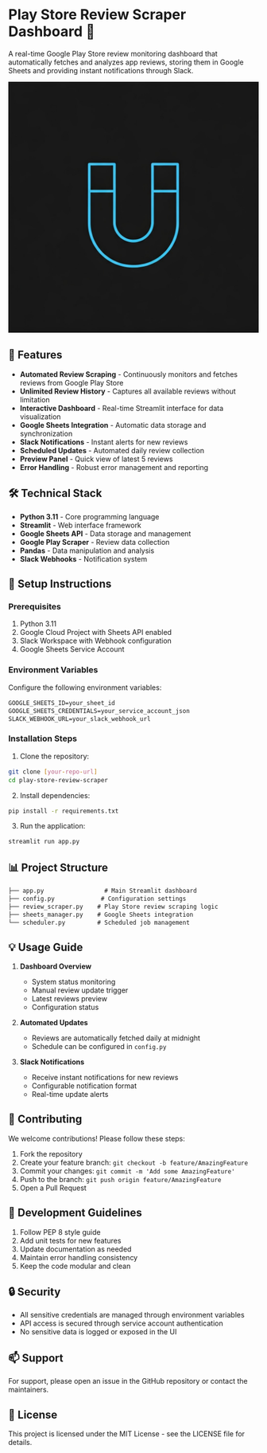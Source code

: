 # Play Store Review Scraper Dashboard 📱

A real-time Google Play Store review monitoring dashboard that automatically fetches and analyzes app reviews, storing them in Google Sheets and providing instant notifications through Slack.

![Dashboard Preview](generated-icon.png)

## 🌟 Features

- **Automated Review Scraping** - Continuously monitors and fetches reviews from Google Play Store
- **Unlimited Review History** - Captures all available reviews without limitation
- **Interactive Dashboard** - Real-time Streamlit interface for data visualization
- **Google Sheets Integration** - Automatic data storage and synchronization
- **Slack Notifications** - Instant alerts for new reviews
- **Scheduled Updates** - Automated daily review collection
- **Preview Panel** - Quick view of latest 5 reviews
- **Error Handling** - Robust error management and reporting

## 🛠️ Technical Stack

- **Python 3.11** - Core programming language
- **Streamlit** - Web interface framework
- **Google Sheets API** - Data storage and management
- **Google Play Scraper** - Review data collection
- **Pandas** - Data manipulation and analysis
- **Slack Webhooks** - Notification system

## 🚀 Setup Instructions

### Prerequisites

1. Python 3.11
2. Google Cloud Project with Sheets API enabled
3. Slack Workspace with Webhook configuration
4. Google Sheets Service Account

### Environment Variables

Configure the following environment variables:

```env
GOOGLE_SHEETS_ID=your_sheet_id
GOOGLE_SHEETS_CREDENTIALS=your_service_account_json
SLACK_WEBHOOK_URL=your_slack_webhook_url
```

### Installation Steps

1. Clone the repository:
```bash
git clone [your-repo-url]
cd play-store-review-scraper
```

2. Install dependencies:
```bash
pip install -r requirements.txt
```

3. Run the application:
```bash
streamlit run app.py
```

## 📊 Project Structure

```
├── app.py                 # Main Streamlit dashboard
├── config.py             # Configuration settings
├── review_scraper.py    # Play Store review scraping logic
├── sheets_manager.py    # Google Sheets integration
└── scheduler.py         # Scheduled job management
```

## 💡 Usage Guide

1. **Dashboard Overview**
   - System status monitoring
   - Manual review update trigger
   - Latest reviews preview
   - Configuration status

2. **Automated Updates**
   - Reviews are automatically fetched daily at midnight
   - Schedule can be configured in `config.py`

3. **Slack Notifications**
   - Receive instant notifications for new reviews
   - Configurable notification format
   - Real-time update alerts

## 🤝 Contributing

We welcome contributions! Please follow these steps:

1. Fork the repository
2. Create your feature branch: `git checkout -b feature/AmazingFeature`
3. Commit your changes: `git commit -m 'Add some AmazingFeature'`
4. Push to the branch: `git push origin feature/AmazingFeature`
5. Open a Pull Request

## 📝 Development Guidelines

1. Follow PEP 8 style guide
2. Add unit tests for new features
3. Update documentation as needed
4. Maintain error handling consistency
5. Keep the code modular and clean

## 🔒 Security

- All sensitive credentials are managed through environment variables
- API access is secured through service account authentication
- No sensitive data is logged or exposed in the UI

## 📫 Support

For support, please open an issue in the GitHub repository or contact the maintainers.

## 📄 License

This project is licensed under the MIT License - see the LICENSE file for details.